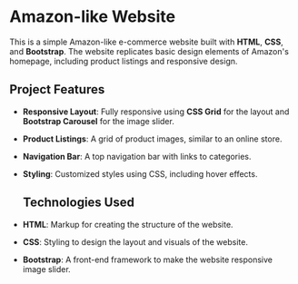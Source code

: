 # Amazon-like Website

This is a simple Amazon-like e-commerce website built with **HTML**, **CSS**, and **Bootstrap**. The website replicates basic design elements of Amazon's homepage, including product listings and responsive design.
## Project Features

- **Responsive Layout**: Fully responsive using **CSS Grid** for the layout and **Bootstrap Carousel** for the image slider.
- **Product Listings**: A grid of product images, similar to an online store.
- **Navigation Bar**: A top navigation bar with links to categories.
- **Styling**: Customized styles using CSS, including hover effects.

  ## Technologies Used

- **HTML**: Markup for creating the structure of the website.
- **CSS**: Styling to design the layout and visuals of the website.
- **Bootstrap**: A front-end framework to make the website responsive image slider.

